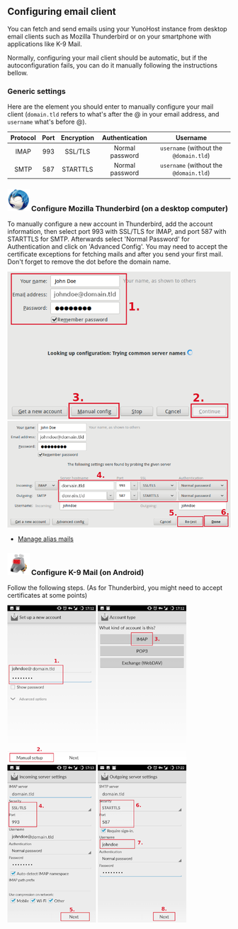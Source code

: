 ## Configuring email client

You can fetch and send emails using your YunoHost instance from desktop email clients such as Mozilla Thunderbird or on your smartphone with applications like K-9 Mail.

Normally, configuring your mail client should be automatic, but if the autoconfiguration fails, you can do it manually following the instructions bellow.

### Generic settings

Here are the element you should enter to manually configure your mail client (`domain.tld` refers to what's after the @ in your email address, and `username` what's before @).

| Protocol | Port | Encryption | Authentication  | Username                               |
| :--:     | :-:  | :--:       | :--:            | :--:                                   | 
| IMAP     | 993  | SSL/TLS    | Normal password | `username` (without the `@domain.tld`) |
| SMTP     | 587  | STARTTLS   | Normal password | `username` (without the `@domain.tld`) |

### <img src="images/thunderbird.png" width=50> Configure Mozilla Thunderbird (on a desktop computer)

To manually configure a new account in Thunderbird, add the account information, then select port 993 with SSL/TLS for IMAP, and port 587 with STARTTLS for SMTP. Afterwards select 'Normal Password' for Authentication and click on 'Advanced Config'. You may need to accept the certificate exceptions for fetching mails and after you send your first mail. Don't forget to remove the dot before the domain name.

<img src="/images/thunderbird_config_1.png" width=900>
<img src="/images/thunderbird_config_2.png" width=900>

* [Manage alias mails](https://support.mozilla.org/en-US/kb/configuring-email-aliases)

### <img src="images/k9mail.png" width=50> Configure K-9 Mail (on Android)

Follow the following steps. (As for Thunderbird, you might need to accept certificates at some points)

<a href="/images/k9mail_config_1.png"><img src="/images/k9mail_config_1.png" width=200/></a>
<a href="/images/k9mail_config_2.png"><img src="/images/k9mail_config_2.png" width=200/></a>
<a href="/images/k9mail_config_3.png"><img src="/images/k9mail_config_3.png" width=200/></a>
<a href="/images/k9mail_config_4.png"><img src="/images/k9mail_config_4.png" width=200/></a>
